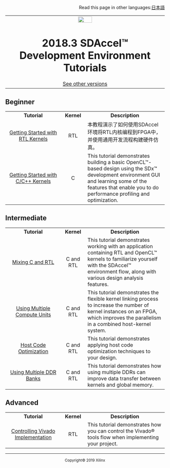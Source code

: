 <p align="right">
Read this page in other languages:<a href="/docs-jp/README.md">日本語</a>          
</p>

<table width="100%">
  <tr width="100%">
    <td align="center"><img src="https://www.xilinx.com/content/dam/xilinx/imgs/press/media-kits/corporate/xilinx-logo.png" width="30%"/><h1>2018.3 SDAccel™ Development Environment Tutorials</h1>
    <a href="https://github.com/Xilinx/SDAccel-Tutorials/branches/all">See other versions</a>
    </td>
 </tr>
 </table>

## Beginner

 <table style="width:100%">
 <tr>
 <td width="35%" align="center"><b>Tutorial</b>
 <td width="15%" align="center"><b>Kernel</b>
 <td width="50%" align="center"><b>Description</b>
 </tr>
 <tr>
 <td align="center"><a href="docs/getting-started-rtl-kernels/README.md">Getting Started with RTL Kernels</a></td>
 <td align="center">RTL</td>
 <td>本教程演示了如何使用SDAccel环境将RTL内核编程到FPGA中，并使用通用开发流程构建硬件仿真。</td>
 </tr>
   <tr>
   <td align="center"><a href="docs/getting-started-c-kernels/README.md">Getting Started with C/C++ Kernels</a></td>
   <td align="center">C</td>
   <td>This tutorial demonstrates building a basic OpenCL™-based design using the SDx™ development environment GUI and learning some of the features that enable you to do performance profiling and optimization.</td>
   </tr>
   </table>

## Intermediate

  <table style="width:100%">
 <tr>
 <td width="35%" align="center"><b>Tutorial</b>
 <td width="15%" align="center"><b>Kernel</b>
 <td width="50%" align="center"><b>Description</b>
 </tr>
 <tr>
 <td align="center"><a href="docs/mixing-c-rtl-kernels/README.md">Mixing C and RTL</a></td>
 <td align="center">C and RTL</td>
 <td>This tutorial demonstrates working with an application containing RTL and OpenCL™ kernels to familiarize yourself with the SDAccel™ environment flow, along with various design analysis features.</td>
 </tr>
 <tr>
 <td align="center"><a href="docs/using-multiple-cu/README.md">Using Multiple Compute Units</a></td>
 <td align="center">C and RTL</td>
 <td>This tutorial demonstrates the flexible kernel linking process to increase the number of kernel instances on an FPGA, which improves the parallelism in a combined host-kernel system.</td>
 </tr>
 <tr>
 <td align="center"><a href="docs/host-code-opt/README.md">Host Code Optimization</a></td>
 <td align="center">C and RTL</td>
 <td>This tutorial demonstrates applying host code optimization techniques to your design.</td>
 </tr>
 <tr>
 <td align="center"><a href="docs/mult-ddr-banks/README.md">Using Multiple DDR Banks</a></td>
 <td align="center">C and RTL</td>
 <td>This tutorial demonstrates how using multiple DDRs can improve data transfer between kernels and global memory.</td>
 </tr>
 </table>

## Advanced

 <table style="width:100%">
 <tr>
 <td width="35%" align="center"><b>Tutorial</b>
 <td width="15%" align="center"><b>Kernel</b>
 <td width="50%" align="center"><b>Description</b>
 </tr>
 <tr>
 <td align="center"><a href="docs/controlling-vivado-impl/README.md">Controlling Vivado Implementation</a></td>
 <td align="center">RTL</td>
 <td>This tutorial demonstrates how you can control the Vivado® tools flow when implementing your project.</td>
 </tr>
 </table>

<hr/>
<p align="center"><sup>Copyright&copy; 2019 Xilinx</sup></p>
